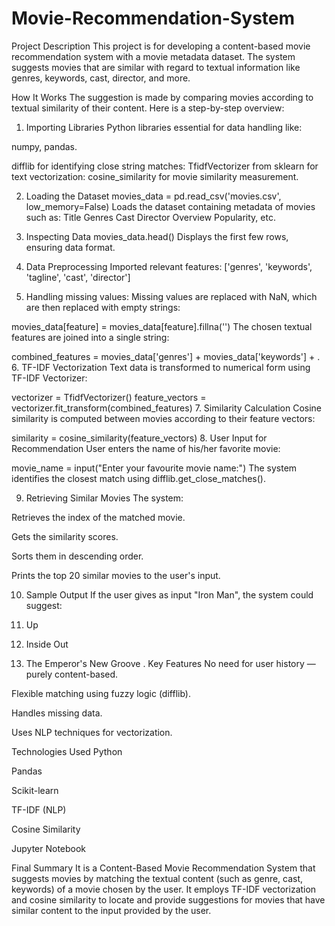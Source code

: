 # Movie-Recommendation-System
Project Description
This project is for developing a content-based movie recommendation system with a movie metadata dataset. The system suggests movies that are similar with regard to textual information like genres, keywords, cast, director, and more.

How It Works
The suggestion is made by comparing movies according to textual similarity of their content. Here is a step-by-step overview:

1. Importing Libraries
Python libraries essential for data handling like:

numpy, pandas.

difflib for identifying close string matches:
TfidfVectorizer from sklearn for text vectorization:
cosine_similarity for movie similarity measurement.

2. Loading the Dataset
movies_data = pd.read_csv('movies.csv', low_memory=False)
Loads the dataset containing metadata of movies such as:
Title
Genres
Cast
Director
Overview
Popularity, etc.

3. Inspecting Data
movies_data.head()
Displays the first few rows, ensuring data format.
4. Data Preprocessing
Imported relevant features: ['genres', 'keywords', 'tagline', 'cast', 'director']
5. Handling missing values:
Missing values are replaced with NaN, which are then replaced with empty strings:

movies_data[feature] = movies_data[feature].fillna('')
The chosen textual features are joined into a single string:

combined_features = movies_data['genres'] + movies_data['keywords'] + .
6. TF-IDF Vectorization
Text data is transformed to numerical form using TF-IDF Vectorizer:

vectorizer = TfidfVectorizer()
feature_vectors = vectorizer.fit_transform(combined_features)
7. Similarity Calculation
Cosine similarity is computed between movies according to their feature vectors:

similarity = cosine_similarity(feature_vectors)
8. User Input for Recommendation
User enters the name of his/her favorite movie:

movie_name = input("Enter your favourite movie name:")
The system identifies the closest match using difflib.get_close_matches().

9. Retrieving Similar Movies
The system:

Retrieves the index of the matched movie.

Gets the similarity scores.

Sorts them in descending order.

Prints the top 20 similar movies to the user's input.

10. Sample Output
If the user gives as input "Iron Man", the system could suggest:

1. Up
2. Inside Out
3. The Emperor's New Groove
.
Key Features
No need for user history — purely content-based.

Flexible matching using fuzzy logic (difflib).

Handles missing data.

Uses NLP techniques for vectorization.

Technologies Used
Python

Pandas

Scikit-learn

TF-IDF (NLP)

Cosine Similarity

Jupyter Notebook

Final Summary
It is a Content-Based Movie Recommendation System that suggests movies by matching the textual content (such as genre, cast, keywords) of a movie chosen by the user. It employs TF-IDF vectorization and cosine similarity to locate and provide suggestions for movies that have similar content to the input provided by the user.
